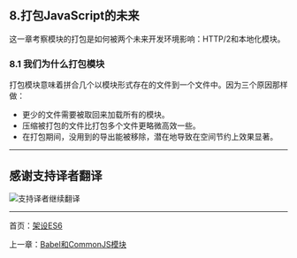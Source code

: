 ## 8.打包JavaScript的未来 

这一章考察模块的打包是如何被两个未来开发环境影响：HTTP/2和本地化模块。 

### 8.1 我们为什么打包模块 

打包模块意味着拼合几个以模块形式存在的文件到一个文件中。因为三个原因那样做： 

- 更少的文件需要被取回来加载所有的模块。 
- 压缩被打包的文件比打包多个文件更略微高效一些。 
- 在打包期间，没用到的导出能被移除，潜在地导致在空间节约上效果显著。 

---

## 感谢支持译者翻译 

![支持译者继续翻译](http://static.ikindness.cn/donate.png)

---

首页：[架设ES6](https://brickcarvingartist.github.io/Setting-up-ES6) 

上一章：[Babel和CommonJS模块](https://brickcarvingartist.github.io/Setting-up-ES6/7.Babel%E5%92%8CCommonJS%E6%A8%A1%E5%9D%97)